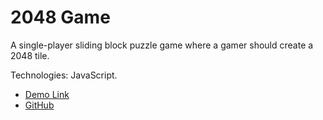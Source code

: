 # 2048 Game

A single-player sliding block puzzle game where a gamer should create a 2048 tile.

Technologies: JavaScript.

- [Demo Link](https://oleksusov.github.io/js_2048-game/)
- [GitHub](https://github.com/oleksusov/js_2048-game)
    

